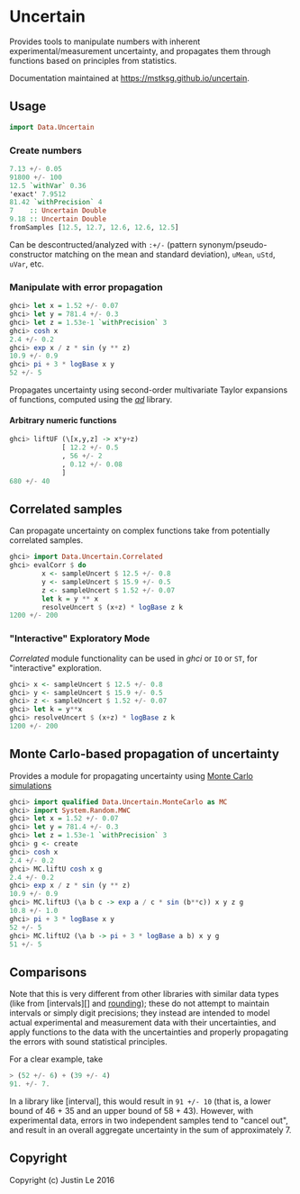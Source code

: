 Uncertain
=========

Provides tools to manipulate numbers with inherent experimental/measurement
uncertainty, and propagates them through functions based on principles from
statistics.

Documentation maintained at <https://mstksg.github.io/uncertain>.

## Usage

```haskell
import Data.Uncertain
```

### Create numbers

```haskell
7.13 +/- 0.05
91800 +/- 100
12.5 `withVar` 0.36
'exact' 7.9512
81.42 `withPrecision` 4
7    :: Uncertain Double
9.18 :: Uncertain Double
fromSamples [12.5, 12.7, 12.6, 12.6, 12.5]
```

Can be descontructed/analyzed with `:+/-` (pattern synonym/pseudo-constructor
matching on the mean and standard deviation), `uMean`, `uStd`, `uVar`, etc.

### Manipulate with error propagation

```haskell
ghci> let x = 1.52 +/- 0.07
ghci> let y = 781.4 +/- 0.3
ghci> let z = 1.53e-1 `withPrecision` 3
ghci> cosh x
2.4 +/- 0.2
ghci> exp x / z * sin (y ** z)
10.9 +/- 0.9
ghci> pi + 3 * logBase x y
52 +/- 5
```

Propagates uncertainty using second-order multivariate Taylor expansions of
functions, computed using the *[ad][]* library.

[ad]: https://hackage.haskell.org/package/ad

#### Arbitrary numeric functions

```haskell
ghci> liftUF (\[x,y,z] -> x*y+z)
             [ 12.2 +/- 0.5
             , 56 +/- 2
             , 0.12 +/- 0.08
             ]
680 +/- 40
```

## Correlated samples

Can propagate uncertainty on complex functions take from potentially correlated
samples.

```haskell
ghci> import Data.Uncertain.Correlated
ghci> evalCorr $ do
        x <- sampleUncert $ 12.5 +/- 0.8
        y <- sampleUncert $ 15.9 +/- 0.5
        z <- sampleUncert $ 1.52 +/- 0.07
        let k = y ** x
        resolveUncert $ (x+z) * logBase z k
1200 +/- 200
```

### "Interactive" Exploratory Mode

*Correlated* module functionality can be used in *ghci* or `IO` or `ST`, for
"interactive" exploration.

```haskell
ghci> x <- sampleUncert $ 12.5 +/- 0.8
ghci> y <- sampleUncert $ 15.9 +/- 0.5
ghci> z <- sampleUncert $ 1.52 +/- 0.07
ghci> let k = y**x
ghci> resolveUncert $ (x+z) * logBase z k
1200 +/- 200
```

## Monte Carlo-based propagation of uncertainty

Provides a module for propagating uncertainty using [Monte Carlo
simulations][]

[Monte Carlo simulations]: https://en.wikipedia.org/wiki/Monte_Carlo_method

```haskell
ghci> import qualified Data.Uncertain.MonteCarlo as MC
ghci> import System.Random.MWC
ghci> let x = 1.52 +/- 0.07
ghci> let y = 781.4 +/- 0.3
ghci> let z = 1.53e-1 `withPrecision` 3
ghci> g <- create
ghci> cosh x
2.4 +/- 0.2
ghci> MC.liftU cosh x g
2.4 +/- 0.2
ghci> exp x / z * sin (y ** z)
10.9 +/- 0.9
ghci> MC.liftU3 (\a b c -> exp a / c * sin (b**c)) x y z g
10.8 +/- 1.0
ghci> pi + 3 * logBase x y
52 +/- 5
ghci> MC.liftU2 (\a b -> pi + 3 * logBase a b) x y g
51 +/- 5
```

## Comparisons

Note that this is very different from other libraries with similar data types
(like from [intervals][] and [rounding][]); these do not attempt to maintain intervals or
simply digit precisions; they instead are intended to model actual
experimental and measurement data with their uncertainties, and apply
functions to the data with the uncertainties and properly propagating the
errors with sound statistical principles.

[data-interval]: https://hackage.haskell.org/package/intervals
[rounding]: https://hackage.haskell.org/package/rounding

For a clear example, take

```haskell
> (52 +/- 6) + (39 +/- 4)
91. +/- 7.
```

In a library like [interval], this would result in `91 +/- 10` (that is, a
lower bound of 46 + 35 and an upper bound of 58 + 43).  However, with
experimental data, errors in two independent samples tend to "cancel out", and
result in an overall aggregate uncertainty in the sum of approximately 7.

## Copyright

Copyright (c) Justin Le 2016
